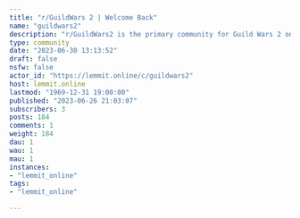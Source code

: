 ```yaml
---
title: "r/GuildWars 2 | Welcome Back" 
name: "guildwars2"
description: "r/GuildWars2 is the primary community for Guild Wars 2 on Reddit. For those not wanting to use Reddit anymore visit one of our partners...."
type: community
date: "2023-06-30 13:13:52"
draft: false
nsfw: false
actor_id: "https://lemmit.online/c/guildwars2"
host: lemmit.online
lastmod: "1969-12-31 19:00:00"
published: "2023-06-26 21:03:07"
subscribers: 3
posts: 184
comments: 1
weight: 184
dau: 1
wau: 1
mau: 1
instances:
- "lemmit_online"
tags: 
- "lemmit_online"

---
```

